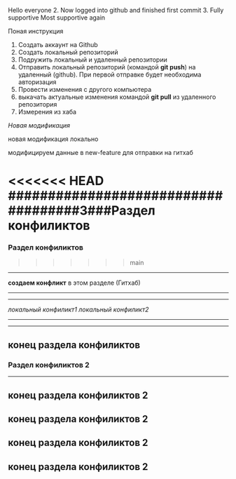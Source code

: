 Hello everyone
2. Now logged into github and finished first commit
3. Fully supportive
Most supportive again


Поная инструкция

1. Создать аккаунт на Github
2. Создать локальный репозиторий
3. Подружить локальный и удаленный репозитории
4. Отправить локальный репозиторий (командой __git push__) на удаленный (github).
При первой отправке будет необходима авторизация
5. Провести изменения с другого компьютера
6. выкачать актуальные изменения командой __git pull__ из удаленного репозитория
7. Измерения из хаба

*Новая модификация*

новая модификация локально

модифицируем данные в new-feature для отправки на гитхаб


<<<<<<< HEAD
####################################3###Раздел конфиликтов
=======
###   Раздел конфиликтов ######################
>>>>>>> main


_________________________________________________________



__создаем конфликт__ в этом разделе (Гитхаб)

__________________________________________
___________________________________________
*локальный конфиликт1*
*локальный конфиликт2*
__________________________
____________________________

## конец раздела конфиликтов


### Раздел конфиликтов 2


____________________________



## конец раздела конфиликтов 2

## конец раздела конфиликтов 2

## конец раздела конфиликтов 2

## конец раздела конфиликтов 2
